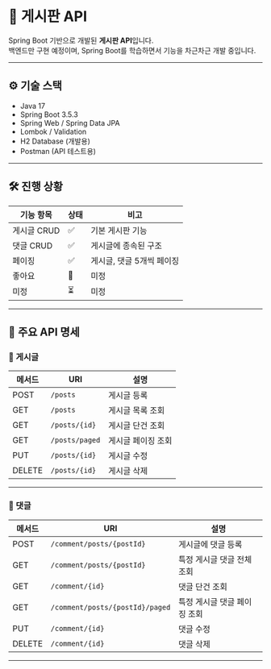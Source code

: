 # 📘 게시판 API

Spring Boot 기반으로 개발된 **게시판 API**입니다.  
백엔드만 구현 예정이며, Spring Boot를 학습하면서 기능을 차근차근 개발 중입니다.

---

## ⚙️ 기술 스택

- Java 17
- Spring Boot 3.5.3
- Spring Web / Spring Data JPA
- Lombok / Validation
- H2 Database (개발용)
- Postman (API 테스트용)

---

## 🛠️ 진행 상황

| 기능 항목 | 상태 | 비고 |
|-----------|------|------|
| 게시글 CRUD | ✅ | 기본 게시판 기능 |
| 댓글 CRUD | ✅ | 게시글에 종속된 구조 |
| 페이징 | ✅ | 게시글, 댓글 5개씩 페이징 |
| 좋아요 | 🔄️ | 미정 |
| 미정 | ⏳ | 미정 |

---

## 🔗 주요 API 명세

### 📄 게시글

| 메서드 | URI            | 설명             |
|--------|----------------|------------------|
| POST   | `/posts`        | 게시글 등록      |
| GET    | `/posts`        | 게시글 목록 조회 |
| GET    | `/posts/{id}`   | 게시글 단건 조회 |
| GET    | `/posts/paged`  | 게시글 페이징 조회 |
| PUT    | `/posts/{id}`   | 게시글 수정      |
| DELETE | `/posts/{id}`   | 게시글 삭제      |

---

### 💬 댓글

| 메서드 | URI                      | 설명                         |
|--------|--------------------------|------------------------------|
| POST   | `/comment/posts/{postId}` | 게시글에 댓글 등록           |
| GET    | `/comment/posts/{postId}` | 특정 게시글 댓글 전체 조회   |
| GET    | `/comment/{id}`          | 댓글 단건 조회               |
| GET    | `/comment/posts/{postId}/paged` | 특정 게시글 댓글 페이징 조회   |
| PUT    | `/comment/{id}`          | 댓글 수정                    |
| DELETE | `/comment/{id}`          | 댓글 삭제                    |

---
